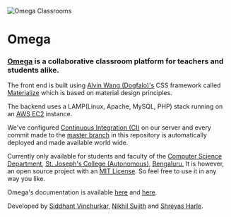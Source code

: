 ![Omega Classrooms](https://omegaclassrooms.ga/images/icons/96.png "Omega")
# Omega
### [Omega](https://omegaclassrooms.ga/ "Omega Classrooms") is a collaborative classroom platform for teachers and students alike.

The front end is built using [Alvin Wang (Dogfalo)'s](https://github.com/Dogfalo "Alvin Wang (Dogfalo)") CSS framework called [Materialize](https://github.com/Dogfalo/materialize "Materialize") which is based on material design principles.

The backend uses a LAMP(Linux, Apache, MySQL, PHP) stack running on an [AWS EC2](https://aws.amazon.com/ec2/ "AWS EC2") instance.

We've configured [Continuous Integration (CI)](https://en.wikipedia.org/wiki/Continuous_integration "Continuous Integration (CI)") on our server and every commit made to the [master branch](https://github.com/siddhantvinchurkar/Omega/tree/master "master branch") in this repository is automatically deployed and made available world wide.

Currently only available for students and faculty of the [Computer Science Department,](http://sjc.ac.in/dept_cmptr_sci.html "Computer Science Department") [St. Joseph's College (Autonomous),](http://sjc.ac.in/ "St. Joseph's College (Autonomous)") [Bengaluru.](https://en.wikipedia.org/wiki/Bangalore "Bengaluru") It is however, an open source project with an [MIT License](https://github.com/siddhantvinchurkar/Omega/blob/master/LICENSE.md "MIT License"). So feel free to use it in any way you like.

Omega's documentation is available [here](https://github.com/siddhantvinchurkar/Omega/wiki "Omega Documentation") and [here](https://docs.omegaclassrooms.ga/ "Omega Documentation").

Developed by [Siddhant Vinchurkar](https://github.com/siddhantvinchurkar "Siddhant Vinchurkar"), [Nikhil Sujith](https://github.com/nik98hil "Nikhil Sujith") and [Shreyas Harle](https://github.com/Harle11 "Shreyas Harle").
